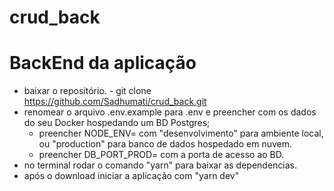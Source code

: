 # crud_back

# BackEnd da aplicação
- baixar o repositório.
        - git clone  https://github.com/Sadhumati/crud_back.git
- renomear o arquivo .env.example para .env e preencher com os dados do seu Docker hospedando um BD Postgres; 
   - preencher NODE_ENV= com "desenvolvimento" para ambiente local, ou "production" para banco de dados hospedado em nuvem.
   - preencher DB_PORT_PROD= com a porta de acesso ao BD.
- no terminal rodar o comando "yarn" para baixar as dependencias. 
- após o download iniciar a aplicação com "yarn dev"